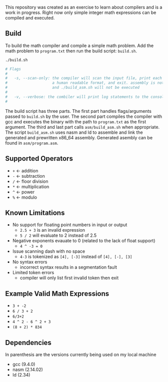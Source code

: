 This repository was created as an exercise to learn about compilers and is a work in progress. Right now only simple integer math expressions can be compiled and executed.

## Build

To build the math compiler and compile a simple math problem. Add the math problem to `program.txt` then run the build script: `build.sh`. 
```bash
./build.sh

# Flags
#
#   -s, --scan-only: the compiler will scan the input file, print each token in 
#                    a human readable format, and exit. assembly is not generated
#                    and ./build_asm.sh will not be executed
#
#   -v, --verbose: the combiler will print log statements to the consol
#
```
The build script has three parts. The first part handles flags/arguments passed to `build.sh` by the user. The second part compiles the compiler with gcc and executes the binary with the path to `program.txt` as the first argument. The third and last part calls `asm/build_asm.sh` when appropriate. The script `build_asm.sh` uses nasm and ld to assemble and link the generated and prewritten x86_64 assembly. Generated asembly can be found in `asm/program.asm`.

## Supported Operators
- `+`  <- addition
- `-`  <- subtraction
- `/`  <- floor division
- `*`  <- multiplication
- `^`  <- power
- `%`  <- modulo

## Known Limitations

- No support for floating point numbers in input or output
    - `2.5 + 3` is an invalid expression
    - `5 / 2` will evaluate to 2 instead of 2.5
- Negative exponents evauate to 0 (related to the lack of float support)
    - `4 ^ -3 = 0`
- Issue scanning dash with no space
    - `4-3` is tokenized as `[4], [-3]` instead of `[4], [-], [3]`
- No syntax errors
    - incorrect syntax results in a segmentation fault
- Limited token errors
    - compiler will only list first invalid token then exit

## Example Valid Math Expressions
- `3 + -2`
- `6 / 3 + 2`
- `6/3+2`
- `4 ^ 2 - 6 ^ 2 + 3`
- `(8 + 2) * 834`

## Dependencies
In parenthesis are the versions currently being used on my local machine
- gcc (9.4.0)
- nasm (2.14.02)
- ld (2.34)

